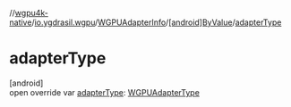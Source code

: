 //[wgpu4k-native](../../../../index.md)/[io.ygdrasil.wgpu](../../index.md)/[WGPUAdapterInfo](../index.md)/[[android]ByValue](index.md)/[adapterType](adapter-type.md)

# adapterType

[android]\
open override var [adapterType](adapter-type.md): [WGPUAdapterType](../../-w-g-p-u-adapter-type/index.md)